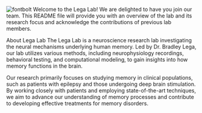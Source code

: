 ![fontbolt](https://github.com/user-attachments/assets/8fe4dd30-7616-4e1b-a388-f94ad93f7771)
Welcome to the Lega Lab! We are delighted to have you join our team. This README file will provide you with an overview of the lab and its research focus and acknowledge the contributions of previous lab members.

About Lega Lab
The Lega Lab is a neuroscience research lab investigating the neural mechanisms underlying human memory. Led by Dr. Bradley Lega, our lab utilizes various methods, including neurophysiology recordings, behavioral testing, and computational modeling, to gain insights into how memory functions in the brain.

Our research primarily focuses on studying memory in clinical populations, such as patients with epilepsy and those undergoing deep brain stimulation. By working closely with patients and employing state-of-the-art techniques, we aim to advance our understanding of memory processes and contribute to developing effective treatments for memory disorders.
